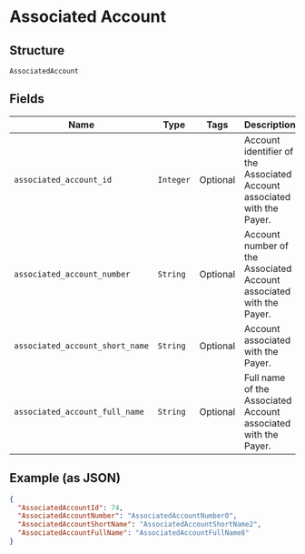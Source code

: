 
# Associated Account

## Structure

`AssociatedAccount`

## Fields

| Name | Type | Tags | Description |
|  --- | --- | --- | --- |
| `associated_account_id` | `Integer` | Optional | Account identifier  of the Associated Account associated with the Payer. |
| `associated_account_number` | `String` | Optional | Account number of the Associated Account associated with the Payer. |
| `associated_account_short_name` | `String` | Optional | Account associated with the Payer. |
| `associated_account_full_name` | `String` | Optional | Full name of the Associated Account associated with the Payer. |

## Example (as JSON)

```json
{
  "AssociatedAccountId": 74,
  "AssociatedAccountNumber": "AssociatedAccountNumber0",
  "AssociatedAccountShortName": "AssociatedAccountShortName2",
  "AssociatedAccountFullName": "AssociatedAccountFullName8"
}
```

